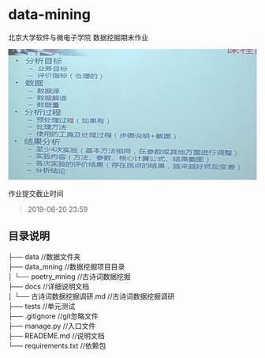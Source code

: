 # data-mining
北京大学软件与微电子学院 数据挖掘期末作业

![作业要求](docs/images/数据挖掘作业要求.jpg)

作业提交截止时间 
> 2019-06-20 23:59



##  目录说明     
├── data  //数据文件夹         
├── data_mning //数据挖掘项目目录      
│   └── poetry_mning  //古诗词数据挖掘       
├── docs  //详细说明文档  
│   └── 古诗词数据挖掘调研.md  //古诗词数据挖掘调研          
├── tests  //单元测试  
├── .gitignore  //git忽略文件        
├── manage.py  //入口文件      
├── READEME.md  //说明文档   
└── requirements.txt  //依赖包   

